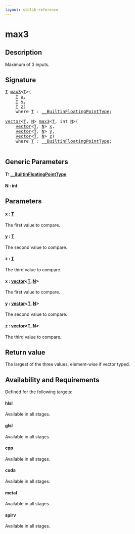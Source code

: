 ```yaml
---
layout: stdlib-reference
---
```


# max3

## Description

Maximum of 3 inputs.



## Signature 

<pre>
<a href="max3.html#typeparam-T" class="code_type">T</a> <a href="max3.html">max3</a>&lt;<a href="max3.html#typeparam-T" class="code_type">T</a>&gt;(
    <a href="max3.html#typeparam-T" class="code_type">T</a> <a href="max3.html#decl-x" class="code_param">x</a>,
    <a href="max3.html#typeparam-T" class="code_type">T</a> <a href="max3.html#decl-y" class="code_param">y</a>,
    <a href="max3.html#typeparam-T" class="code_type">T</a> <a href="max3.html#decl-z" class="code_param">z</a>)
    <span class='code_keyword'>where</span> <a href="max3.html#typeparam-T" class="code_type">T</a> : <a href="../interfaces/0_builtinfloatingpointtype-029hm/index.html" class="code_type">__BuiltinFloatingPointType</a>;

<a href="../types/vector/index.html" class="code_type">vector</a>&lt;<a href="max3.html#typeparam-T" class="code_type">T</a>, <a href="max3.html#decl-N" class="code_var">N</a>&gt; <a href="max3.html">max3</a>&lt;<a href="max3.html#typeparam-T" class="code_type">T</a>, <span class="code_keyword">int</span> <a href="max3.html#decl-N" class="code_var">N</a>&gt;(
    <a href="../types/vector/index.html" class="code_type">vector</a>&lt;<a href="max3.html#typeparam-T" class="code_type">T</a>, <a href="max3.html#decl-N" class="code_var">N</a>&gt; <a href="max3.html#decl-x" class="code_param">x</a>,
    <a href="../types/vector/index.html" class="code_type">vector</a>&lt;<a href="max3.html#typeparam-T" class="code_type">T</a>, <a href="max3.html#decl-N" class="code_var">N</a>&gt; <a href="max3.html#decl-y" class="code_param">y</a>,
    <a href="../types/vector/index.html" class="code_type">vector</a>&lt;<a href="max3.html#typeparam-T" class="code_type">T</a>, <a href="max3.html#decl-N" class="code_var">N</a>&gt; <a href="max3.html#decl-z" class="code_param">z</a>)
    <span class='code_keyword'>where</span> <a href="max3.html#typeparam-T" class="code_type">T</a> : <a href="../interfaces/0_builtinfloatingpointtype-029hm/index.html" class="code_type">__BuiltinFloatingPointType</a>;

</pre>

## Generic Parameters

####  <a id="typeparam-T"></a>T: [\_\_BuiltinFloatingPointType](../interfaces/0_builtinfloatingpointtype-029hm/index.html)
####  <a id="decl-N"></a>N  : int

## Parameters

####  <a id="decl-x"></a>x  : [T](max3.html#typeparam-T)
The first value to compare.

####  <a id="decl-y"></a>y  : [T](max3.html#typeparam-T)
The second value to compare.

####  <a id="decl-z"></a>z  : [T](max3.html#typeparam-T)
The third value to compare.

####  <a id="decl-x"></a>x  : [vector](../types/vector/index.html)\<[T](../types/vector/index.html#typeparam-T), [N](../types/vector/index.html#decl-N)\>
The first value to compare.

####  <a id="decl-y"></a>y  : [vector](../types/vector/index.html)\<[T](../types/vector/index.html#typeparam-T), [N](../types/vector/index.html#decl-N)\>
The second value to compare.

####  <a id="decl-z"></a>z  : [vector](../types/vector/index.html)\<[T](../types/vector/index.html#typeparam-T), [N](../types/vector/index.html#decl-N)\>
The third value to compare.


## Return value
The largest of the three values, element-wise if vector typed.


## Availability and Requirements

Defined for the following targets:

#### hlsl
Available in all stages.

#### glsl
Available in all stages.

#### cpp
Available in all stages.

#### cuda
Available in all stages.

#### metal
Available in all stages.

#### spirv
Available in all stages.



